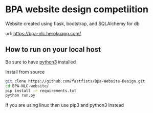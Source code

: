 # BPA website design competiition 

Website created using flask, bootstrap, and SQLAlchemy for db

url: https://bpa-nlc.herokuapp.com/

## How to run on your local host

Be sure to have [python3](https://www.python.org/downloads/release/python-370/) installed

Install from source
```bash
git clone https://github.com/fastfists/Bpa-Website-Design.git
cd BPA-NLC-website/
pip install -r requirements.txt
python run.py
```
If you are using linux then use pip3 and python3 instead 
